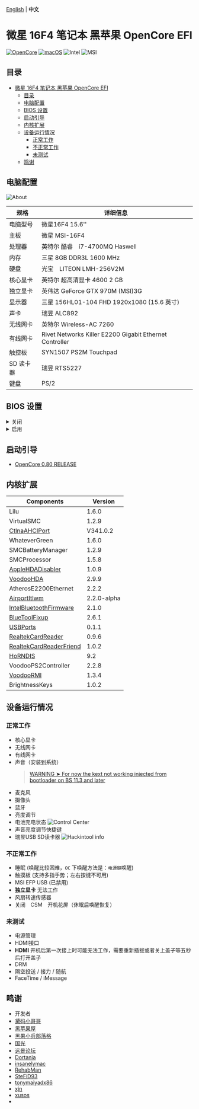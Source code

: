 [English](#TODO) | **中文**

# 微星 16F4 笔记本 黑苹果 OpenCore EFI
[![OpenCore](https://img.shields.io/badge/OpenCore-0.8.0-1ac3d4)](https://github.com/acidanthera/OpenCorePkg/releases/latest)
[![macOS](https://img.shields.io/badge/macOS-12.3.1-c62eb8)](https://www.apple.com.cn/macos/monterey/)
![Intel](https://img.shields.io/badge/Intel-Haswell-0071c5)
![MSI](https://img.shields.io/badge/MSI-Laptop-ff0000)
## 目录
- [微星 16F4 笔记本 黑苹果 OpenCore EFI](#微星-16f4-笔记本-黑苹果-opencore-efi)
  - [目录](#目录)
  - [电脑配置](#电脑配置)
  - [BIOS 设置](#bios-设置)
  - [启动引导](#启动引导)
  - [内核扩展](#内核扩展)
  - [设备运行情况](#设备运行情况)
    - [正常工作](#正常工作)
    - [不正常工作](#不正常工作)
    - [未测试](#未测试)
  - [鸣谢](#鸣谢)

## 电脑配置
![About](Images/About.png)

| 规格     | 详细信息                                     |
| -------- | ---------------------------------------- |
| 电脑型号 | 微星16F4 15.6'' |
| 主板 | 微星 MSI-16F4 |
| 处理器 | 英特尔 酷睿　i7-4700MQ Haswell |
| 内存 | 三星 8GB DDR3L 1600 MHz |
| 硬盘 |光宝　LITEON LMH-256V2M |
| 核心显卡 | 英特尔 超高清显卡 4600 2 GB |
| 独立显卡 | 英伟达 GeForce GTX 970M (MSI)3G|
| 显示器 | 三星 156HL01-104 FHD 1920x1080 (15.6 英寸) |
| 声卡 | 瑞昱 ALC892 |
| 无线网卡 | 英特尔 Wireless-AC 7260 |
| 有线网卡| Rivet Networks Killer E2200 Gigabit Ethernet Controller|
| 触控板 | SYN1507 PS2M Touchpad |
| SD 读卡器 | 瑞昱 RTS5227 |
| 键盘 | PS/2 |


## BIOS 设置
<details><summary>关闭</summary>

 - Fast Boot	快速启动
 - Secure Boot 安全启动
 - CFG Lock (MSR 0xE2 write protection)	CFG 锁 (MSR 0xE2 写入保护)
</details>
<details><summary>启用</summary>

 - UEFI
 - SATA Mode: AHCI
 - CSM	兼容性支持模块
 - Hyper Threading	处理器超线程
 - EHCI Hand-off 接手 EHCI 控制
 - XHCI Hand-off 接手 XHCI 控制
 - Intel 虚拟化技术
 - DVMT Pre-Allocated: 64MB 分配给DVMT所需要内存大小
</details>




## 启动引导

- [ OpenCore 0.80 RELEASE ](https://github.com/acidanthera/OpenCorePkg)

## 内核扩展

| Components    | Version | 
| ------------- | ------ |
| Lilu  | 1.6.0 | 
| VirtualSMC | 1.2.9 |
| [CtlnaAHCIPort] | V341.0.2 |
| WhateverGreen | 1.6.0 |
| SMCBatteryManager | 1.2.9 |
| SMCProcessor| 1.5.8 |
| [AppleHDADisabler] | 1.0.9 |
| [VoodooHDA] | 2.9.9 |
| AtherosE2200Ethernet | 2.2.2|
| [AirportItlwm] | 2.2.0-alpha | 
| [IntelBluetoothFirmware] | 2.1.0 |
| [BlueToolFixup] | 2.6.1 |
| [USBPorts]| 0.1.1 |
| [RealtekCardReader] | 0.9.6 |
| [RealtekCardReaderFriend] | 1.0.2 |
| [HoRNDIS] | 9.2 |
| VoodooPS2Controller | 2.2.8 |
| [VoodooRMI] | 1.3.4 |
| BrightnessKeys| 1.0.2 |



## 设备运行情况
### 正常工作
- 核心显卡
- 无线网卡
- 有线网卡
- 声音（安装到系统）
  > [WARNING ➤ For now the kext not working injected from bootloader on BS 11.3 and later](https://github.com/chris1111/VoodooHDA-OC)
- 麦克风
- 摄像头
- 蓝牙
- 亮度调节
- 电池充电状态
![Control Center](Images/Control%20Center.png)
- 声音亮度调节快捷键
- 瑞昱USB SD读卡器
![Hackintool info](Images/Hackintool.png)
### 不正常工作
- 睡眠 (唤醒比较困难，`OC` 下唤醒方法是：`电源键`唤醒)
- 触摸板 (支持多指手势；左右按键不可用)
- MSI EFP USB (已禁用)
- **独立显卡** 无法工作
- 风扇转速传感器
- 关闭　CSM　开机花屏（休眠后唤醒恢复）
### 未测试
- 电源管理
- HDMI接口
- **HDMI** 开机后第一次接上时可能无法工作，需要重新插拔或者关上盖子等五秒后打开盖子
- DRM
- 隔空投送 / 接力 / 随航
- FaceTime / iMessage
## 鸣谢
- 开发者
- [黛码小哥哥](https://www.youtube.com/watch?v=k1CrQnPU7yM)
- [黑苹果屋](http://imacos.top/2021/03/23/0906/)
- [黑果小兵部落格](https://blog.daliansky.net/) 
- [国光](https://apple.sqlsec.com/) 
- [远景论坛](http://bbs.pcbeta.com/forum.php)
- [Dortania](https://dortania.github.io/)
- [insanelymac](https://www.insanelymac.com/)
- [RehabMan](https://github.com/RehabMan) 
- [SteFiD93](https://github.com/SteFiD93/ge60-2pe-opencore-bigsur)
- [tonymaiyadx86](https://www.tonymacx86.com)
- [xjn](https://blog.xjn819.com/)
- [xusos](https://github.com/xusos/Hackintosh-EFI) 
- 

[CtlnaAHCIPort]: https://github.com/dortania/OpenCore-Install-Guide/blob/master/extra-files/CtlnaAHCIPort.kext.zip "dortania guides repo"
[AppleHDADisabler]: https://www.tonymacx86.com/threads/applehda-disabler-kext.1602/ "AppleHDADisabler"
[VoodooHDA]: https://sourceforge.net/projects/voodoohda/ "VoodooHDA repo"
[AirportItlwm]: https://github.com/OpenIntelWireless/itlwm "itlwm repo"
[IntelBluetoothFirmware]: https://github.com/OpenIntelWireless/IntelBluetoothFirmware ""
[BlueToolFixup]: https://github.com/acidanthera/BrcmPatchRAM "BlueToolFixup repo"
[USBPorts]: https://github.com/USBToolBox/tool "USBToolBox repo"
[RealtekCardReader]: https://github.com/0xFireWolf/RealtekCardReader "RealtekCardReader repo"
[RealtekCardReaderFriend]: https://github.com/0xFireWolf/RealtekCardReaderFriend "RealtekCardReaderFriend repo"
[HoRNDIS]: https://github.com/jwise/HoRNDIS "HoRNDIS repo"
[VoodooRMI]: https://github.com/VoodooSMBus/VoodooRMI "VoodooRMI repo"